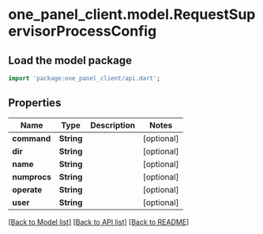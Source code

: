 # one_panel_client.model.RequestSupervisorProcessConfig

## Load the model package
```dart
import 'package:one_panel_client/api.dart';
```

## Properties
Name | Type | Description | Notes
------------ | ------------- | ------------- | -------------
**command** | **String** |  | [optional] 
**dir** | **String** |  | [optional] 
**name** | **String** |  | [optional] 
**numprocs** | **String** |  | [optional] 
**operate** | **String** |  | [optional] 
**user** | **String** |  | [optional] 

[[Back to Model list]](../README.md#documentation-for-models) [[Back to API list]](../README.md#documentation-for-api-endpoints) [[Back to README]](../README.md)


